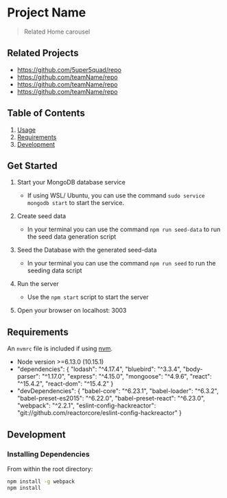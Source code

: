 # Project Name

> Related Home carousel

## Related Projects

  - https://github.com/5uper5quad/repo
  - https://github.com/teamName/repo
  - https://github.com/teamName/repo
  - https://github.com/teamName/repo

## Table of Contents

1. [Usage](#Usage)
1. [Requirements](#requirements)
1. [Development](#development)

## Get Started

1. Start your MongoDB database service
    * If using WSL/ Ubuntu, you can use the command ``` sudo service mongodb start ``` to start the service.

2. Create seed data
    * In your terminal you can use the command ``` npm run seed-data ``` to run the seed data generation script

3. Seed the Database with the generated seed-data
    * In your terminal you can use the command ``` npm run seed ``` to run the seeding data script

4. Run the server
    * Use the ``` npm start ``` script to start the server

5. Open your browser on localhost: 3003

## Requirements


An `nvmrc` file is included if using [nvm](https://github.com/creationix/nvm).

- Node version >=6.13.0 (10.15.1)
- "dependencies": {
    "lodash": "^4.17.4",
    "bluebird": "^3.3.4",
    "body-parser": "^1.17.0",
    "express": "^4.15.0",
    "mongoose": "^4.9.6",
    "react": "^15.4.2",
    "react-dom": "^15.4.2"
  }
- "devDependencies": {
    "babel-core": "^6.23.1",
    "babel-loader": "^6.3.2",
    "babel-preset-es2015": "^6.22.0",
    "babel-preset-react": "^6.23.0",
    "webpack": "^2.2.1",
    "eslint-config-hackreactor": "git://github.com/reactorcore/eslint-config-hackreactor"
  }

## Development

### Installing Dependencies

From within the root directory:

```sh
npm install -g webpack
npm install
```

